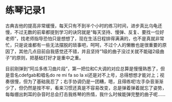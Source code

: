 # 练琴记录1

古典吉他的提高非常缓慢，每天只有不到半个小时的练习时间，进步真比乌龟还慢，不过无数的前辈都提到学习的诀窍就是“每天坚持、慢弹、反复、要找一位好老师”，找老师指导恐怕只是想想了，现在生活日程排得满满的，也不是真就非常忙，只是说谁都有一些无法摆脱的琐事吧，呵呵，不过个人的懒散也是很重要的原因了，其他几点目前自我感觉还不错，并且坚持“1级的曲子没过关就不能碰2级曲子”的原则，把基础打好才是重中之重。

目前刚弹到“阿瓜多练习曲片段”，第一把位和C大调的对应总算是慢慢熟悉了，但是音名cdefgab和唱名do re mi fa so la xi还是对不上号，总得想想才能对上；视奏很慢，但为了基础我忍了；右手协调仍是一团糟，嗯，且得练呢!左手杂音渐渐少了，但仍然是按不牢，看来习惯还真是不容易改变，总是弹着弹着就忘了姿势，每每绷出刺耳的杂音时总会打击我练琴的热情，我什么时候能弹完整的曲子呢……

